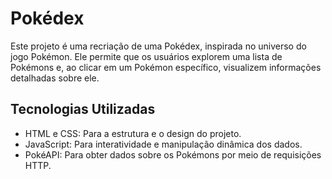# Pokédex

Este projeto é uma recriação de uma Pokédex, inspirada no universo do jogo Pokémon. Ele permite que os usuários explorem uma lista de Pokémons e, ao clicar em um Pokémon específico, visualizem informações detalhadas sobre ele.

## Tecnologias Utilizadas
- HTML e CSS: Para a estrutura e o design do projeto.
- JavaScript: Para interatividade e manipulação dinâmica dos dados.
- PokéAPI: Para obter dados sobre os Pokémons por meio de requisições HTTP.